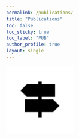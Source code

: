 ```yaml
---
permalink: /publications/
title: "Publications"
toc: false
toc_sticky: true
toc_label: "PUB"
author_profile: true
layout: single
---
```


![icon](/assets/favicon/apple-touch-icon.png)